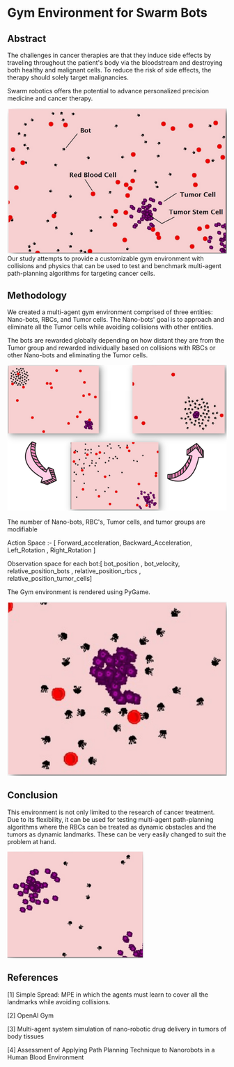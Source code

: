 # Gym Environment for Swarm Bots 

## Abstract

The challenges in cancer therapies are that they induce side effects by traveling throughout the patient's body via the bloodstream and destroying both healthy and malignant cells. To reduce the risk of side effects, the therapy should solely target malignancies.

Swarm robotics offers the potential to advance personalized precision medicine and cancer therapy.

![abs](./rsc/abstract.png)
Our study attempts to provide a customizable gym environment with collisions and physics that can be used to test and benchmark multi-agent path-planning algorithms for targeting cancer cells.
## Methodology

We created a multi-agent gym environment comprised of three entities: Nano-bots, RBCs, and Tumor cells.
The Nano-bots' goal is to approach and eliminate all the Tumor cells while avoiding collisions with other entities.

The bots are rewarded globally depending on how distant they are from the Tumor group and rewarded individually based on collisions with RBCs or other Nano-bots and eliminating the Tumor cells.

![metd](./rsc/methodology.png)

The number of Nano-bots, RBC's, Tumor cells, and tumor groups are modifiable

Action Space :- [ Forward_acceleration, Backward_Acceleration, Left_Rotation , Right_Rotation ]

Observation space for each bot:[ bot_position , bot_velocity, relative_position_bots , relative_position_rbcs , relative_position_tumor_cells]

The Gym environment is rendered using PyGame.

![metd](./rsc/methodology2.png)


## Conclusion

This environment is not only limited to the research of cancer treatment. Due to its flexibility, it can be used for testing multi-agent path-planning algorithms where the RBCs can be treated as dynamic obstacles and the tumors as dynamic landmarks. These can be very easily changed to suit the problem at hand.

![conc](./rsc/conclusion1.png)


## References

[1] Simple Spread:  MPE in which the agents must learn to cover all the landmarks while avoiding collisions.

[2] OpenAI Gym

[3] Multi-agent system simulation of nano-robotic drug delivery in tumors of body tissues

[4] Assessment of Applying Path Planning Technique to Nanorobots in a Human Blood Environment 